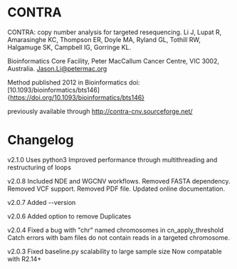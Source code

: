 # CONTRA
CONTRA: copy number analysis for targeted resequencing.
Li J, Lupat R, Amarasinghe KC, Thompson ER, Doyle MA, Ryland GL, Tothill RW, Halgamuge SK, Campbell IG, Gorringe KL.

Bioinformatics Core Facility, Peter MacCallum Cancer Centre, VIC 3002, Australia. Jason.Li@petermac.org

Method published 2012 in Bioinformatics doi: [10.1093/bioinformatics/bts146]{https://doi.org/10.1093/bioinformatics/bts146}


previously available through
http://contra-cnv.sourceforge.net/


# Changelog
v2.1.0
Uses python3
Improved performance through multithreading and restructuring of loops

v2.0.8
Included NDE and WGCNV workflows.
Removed FASTA dependency. Removed VCF support. Removed PDF file.
Updated online documentation.

v2.0.7
Added --version

v2.0.6
Added option to remove Duplicates


v2.0.4
Fixed a bug with "chr" named chromosomes in cn_apply_threshold
Catch errors with bam files do not contain reads in a targeted chromosome.


v2.0.3
Fixed baseline.py scalability to large sample size
Now compatable with R2.14+

